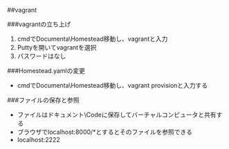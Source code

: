 ##vagrant

###vagrantの立ち上げ
1. cmdでDocumenta\Homestead移動し、vagrantと入力
2. Puttyを開いてvagrantを選択
3. パスワードはなし

###Homestead.yamlの変更
* cmdでDocumenta\Homestead移動し、vagrant provisionと入力する

###ファイルの保存と参照
* ファイルはドキュメント\Codeに保存してバーチャルコンピュータと共有する
* ブラウザでlocalhost:8000/*とするとそのファイルを参照できる
* localhost:2222

